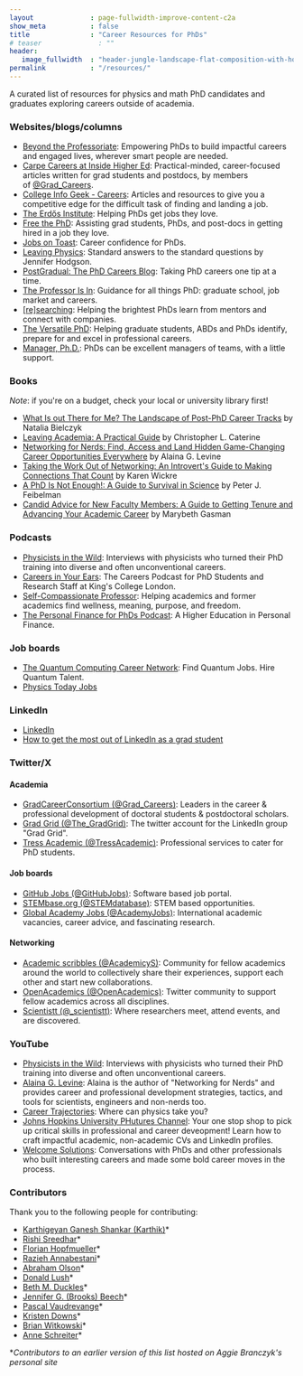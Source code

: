 ```yaml
---
layout              : page-fullwidth-improve-content-c2a
show_meta           : false
title               : "Career Resources for PhDs"
# teaser              : ""
header:
   image_fullwidth  : "header-jungle-landscape-flat-composition-with-horizontal-view-tropical-flowers-exotic-plants-animals-with-b-flip.jpg"
permalink           : "/resources/"
---
```

A curated list of resources for physics and math PhD candidates and graduates exploring careers outside of academia.

### Websites/blogs/columns

- [Beyond the Professoriate](https://beyondprof.com/): Empowering PhDs to build impactful careers and engaged lives, wherever smart people are needed.
- [Carpe Careers at Inside Higher Ed](https://www.insidehighered.com/career-advice/carpe-careers): Practical-minded, career-focused articles written for grad students and postdocs, by members of [@Grad_Careers](https://twitter.com/Grad_Careers).
- [College Info Geek - Careers](https://collegeinfogeek.com/career/): Articles and resources to give you a competitive edge for the difficult task of finding and landing a job. 
- [The Erdős Institute](https://www.erdosinstitute.org/): Helping PhDs get jobs they love. 
- [Free the PhD](https://www.freethephd.com/): Assisting grad students, PhDs, and post-docs in getting hired in a job they love. 
- [Jobs on Toast](http://jobsontoast.com/): Career confidence for PhDs. 
- [Leaving Physics](https://jhodgdon.com/leave-physics): Standard answers to the standard questions by Jennifer Hodgson.
- [PostGradual: The PhD Careers Blog](https://phd-careers.co.uk/): Taking PhD careers one tip at a time. 
- [The Professor Is In](https://theprofessorisin.com/): Guidance for all things PhD: graduate school, job market and careers. 
- [[re]searching](https://www.researching.io/): Helping the brightest PhDs learn from mentors and connect with companies. 
- [The Versatile PhD](https://versatilephd.com/): Helping graduate students, ABDs and PhDs identify, prepare for and excel in professional careers.
- [Manager, Ph.D.](https://www.managerphd.com): PhDs can be excellent managers of teams, with a little support.

### Books

_Note_: if you're on a budget, check your local or university library first!

- [What Is out There for Me? The Landscape of Post-PhD Career Tracks](https://www.goodreads.com/book/show/49707754-what-is-out-there-for-me-the-landscape-of-post-phd-career-tracks) by Natalia Bielczyk
- [Leaving Academia: A Practical Guide](https://press.princeton.edu/books/paperback/9780691200194/leaving-academia) by Christopher L. Caterine
- [Networking for Nerds: Find, Access and Land Hidden Game-Changing Career Opportunities Everywhere](https://www.goodreads.com/book/show/26846778-networking-for-nerds) by Alaina G. Levine
- [Taking the Work Out of Networking: An Introvert's Guide to Making Connections That Count](https://www.goodreads.com/en/book/show/38657801-taking-the-work-out-of-networking) by Karen Wickre
- [A PhD Is Not Enough!: A Guide to Survival in Science](https://www.goodreads.com/book/show/587478.A_PhD_Is_Not_Enough) by Peter J. Feibelman
- [Candid Advice for New Faculty Members: A Guide to Getting Tenure and Advancing Your Academic Career](https://www.goodreads.com/en/book/show/56630699) by Marybeth Gasman


### Podcasts

- [Physicists in the Wild](https://physicistsinthewild.buzzsprout.com): Interviews with physicists who turned their PhD training into diverse and often unconventional careers.
- [Careers in Your Ears](https://open.spotify.com/show/0bucpJvP3n73pYLSNh8P9Z): The Careers Podcast for PhD Students and Research Staff at King's College London.
- [Self-Compassionate Professor](https://danielledelamare.com/subversive-self-compassion/): Helping academics and former academics find wellness, meaning, purpose, and freedom.
- [The Personal Finance for PhDs Podcast](http://pfforphds.com/podcast/): A Higher Education in Personal Finance.

### Job boards

- [The Quantum Computing Career Network](https://hirequantum.com): Find Quantum Jobs. Hire Quantum Talent.
- [Physics Today Jobs](https://jobs.physicstoday.org/)

### LinkedIn

- [LinkedIn](https://www.linkedin.com/)
- [How to get the most out of LinkedIn as a grad student](https://www.linkedin.com/posts/agata-branczyk_phdstudent-careeradvice-jobsearch-activity-6760556977161609217-z9v7/)

### Twitter/X

#### Academia

- [GradCareerConsortium (@Grad_Careers)](https://twitter.com/Grad_Careers): Leaders in the career & professional development of doctoral students & postdoctoral scholars. 
- [Grad Grid (@The_GradGrid)](https://twitter.com/The_GradGrid): The twitter account for the LinkedIn group "Grad Grid". 
- [Tress Academic (@TressAcademic)](https://twitter.com/TressAcademic): Professional services to cater for PhD students. 

#### Job boards

- [GitHub Jobs (@GitHubJobs)](https://twitter.com/GitHubJobs): Software based job portal. 
- [STEMbase.org (@STEMdatabase)](https://twitter.com/STEMdatabase): STEM based opportunities. 
- [Global Academy Jobs (@AcademyJobs)](https://twitter.com/AcademyJobs): International academic vacancies, career advice, and fascinating research.

#### Networking

- [Academic scribbles (@AcademicyS)](https://twitter.com/AcademicyS): Community for fellow academics around the world to collectively share their experiences, support each other and start new collaborations.
- [OpenAcademics (@OpenAcademics)](https://twitter.com/OpenAcademics): Twitter community to support fellow academics across all disciplines. 
- [Scientistt (@_scientistt)](https://twitter.com/_scientistt): Where researchers meet, attend events, and are discovered.

### YouTube

- [Physicists in the Wild](https://www.youtube.com/playlist?list=PLnwt2ODY2PX0hnUJgIwCwHSkPzH4J4fVX): Interviews with physicists who turned their PhD training into diverse and often unconventional careers.
- [Alaina G. Levine](https://www.youtube.com/user/physicsbuzztemp): Alaina is the author of "Networking for Nerds" and provides career and professional development strategies, tactics, and tools for scientists, engineers and non-nerds too.
- [Career Trajectories](https://www.youtube.com/playlist?list=PLaLvSxPpI1c3Y-g-2jOVxB393LRO1tj4K): Where can physics take you?
- [Johns Hopkins University PHutures Channel](https://www.youtube.com/channel/UCFV7-mgK7RAHd8Wvfj9kTPg/featured): Your one stop shop to pick up critical skills in professional and career deveopment! Learn how to craft impactful academic, non-academic CVs and LinkedIn profiles. 
- [Welcome Solutions](https://www.youtube.com/c/WelcomeSolutions/about): Conversations with PhDs and other professionals who built interesting careers and made some bold career moves in the process.

### Contributors
Thank you to the following people for contributing:

- [Karthigeyan Ganesh Shankar (Karthik)](https://www.linkedin.com/in/karthigeyan-ganesh-shankar/)*
- [Rishi Sreedhar](https://www.linkedin.com/in/rishisr33dhar/)*
- [Florian Hopfmueller](https://www.linkedin.com/in/fhopfmueller/)*
- [Razieh Annabestani](https://www.linkedin.com/in/razieh-annabestani-phd-82088642/)*
- [Abraham Olson](https://www.linkedin.com/in/abeolson/)*
- [Donald Lush](https://www.linkedin.com/in/donaldlush/)*
- [Beth M. Duckles](https://www.linkedin.com/in/beth-m-duckles-ph-d-373bb73/)*
- [Jennifer G. (Brooks) Beech](https://www.linkedin.com/in/jennifergbrooksbeech-instructional-designer/)*
- [Pascal Vaudrevange](https://www.linkedin.com/in/pascal-vaudrevange-48691214/)*
- [Kristen Downs](https://www.linkedin.com/in/kristenddowns/)*
- [Brian Witkowski](https://www.linkedin.com/in/brianwitkowski/)*
- [Anne Schreiter](https://www.linkedin.com/in/anneschreiter/)*

**Contributors to an earlier version of this list hosted on Aggie Branczyk's personal site*
